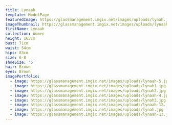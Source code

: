 ```yaml
---
title: Lynaah
template: ModelPage
featuredImage: https://glassmanagement.imgix.net/images/uploads/lynah.jpg
imageThumbnail: https://glassmanagement.imgix.net/images/uploads/lynaah-4.jpeg
firstName: Lynaah
collection: Women
height: 165cm
bust: 71cm
waist: 54cm
hips: 83cm
size: 6-8
shoeSize: '5'
hair: Brown
eyes: Brown
imagePortfolio:
  - image: https://glassmanagement.imgix.net/images/uploads/lynaah-5.jpeg
  - image: https://glassmanagement.imgix.net/images/uploads/lynah1.jpg
  - image: https://glassmanagement.imgix.net/images/uploads/lynah2.jpg
  - image: https://glassmanagement.imgix.net/images/uploads/lynaah-4.jpeg
  - image: https://glassmanagement.imgix.net/images/uploads/lynah3.jpg
  - image: https://glassmanagement.imgix.net/images/uploads/lynaah-12.jpg
  - image: https://glassmanagement.imgix.net/images/uploads/lynah.jpg
  - image: https://glassmanagement.imgix.net/images/uploads/lynaah-13.jpg
---
```


